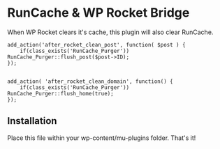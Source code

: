 # RunCache & WP Rocket Bridge
When WP Rocket clears it's cache, this plugin will also clear RunCache.

```
add_action('after_rocket_clean_post', function( $post ) {
	if(class_exists('RunCache_Purger')) RunCache_Purger::flush_post($post->ID);
});


add_action( 'after_rocket_clean_domain', function() {
	if(class_exists('RunCache_Purger')) RunCache_Purger::flush_home(true);
});
```

## Installation
Place this file within your wp-content/mu-plugins folder. That's it!
